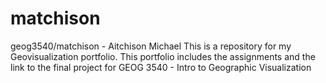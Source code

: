 # matchison
geog3540/matchison - Aitchison Michael
This is a repository for my Geovisualization portfolio.
This portfolio includes the assignments and the link to the final project for GEOG 3540 - Intro to Geographic Visualization